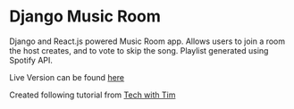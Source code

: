 # Django Music Room
Django and React.js powered Music Room app. Allows users to join a room the host creates, and to vote to skip the song. Playlist generated using Spotify API.

Live Version can be found <a href = "https://music.olivera.tech">here</a>

Created following tutorial from <a href = "https://github.com/techwithtim">Tech with Tim</a>
